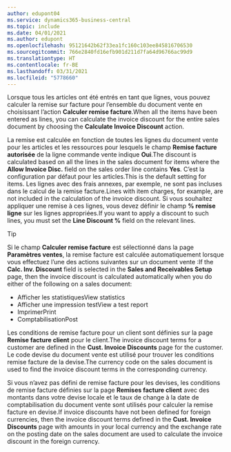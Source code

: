 ```yaml
---
author: edupont04
ms.service: dynamics365-business-central
ms.topic: include
ms.date: 04/01/2021
ms.author: edupont
ms.openlocfilehash: 95121642b62f33ea1fc160c103ee845816706530
ms.sourcegitcommit: 766e2840fd16efb901d211d7fa64d96766ac99d9
ms.translationtype: HT
ms.contentlocale: fr-BE
ms.lasthandoff: 03/31/2021
ms.locfileid: "5778660"
---
```

<span data-ttu-id="457fd-101">Lorsque tous les articles ont été entrés en tant que lignes, vous pouvez calculer la remise sur facture pour l’ensemble du document vente en choisissant l’action **Calculer remise facture**.</span><span class="sxs-lookup"><span data-stu-id="457fd-101">When all the items have been entered as lines, you can calculate the invoice discount for the entire sales document by choosing the **Calculate Invoice Discount** action.</span></span>

<span data-ttu-id="457fd-102">La remise est calculée en fonction de toutes les lignes du document vente pour les articles et les ressources pour lesquels le champ **Remise facture autorisée** de la ligne commande vente indique **Oui**.</span><span class="sxs-lookup"><span data-stu-id="457fd-102">The discount is calculated based on all the lines in the sales document for items where the **Allow Invoice Disc.** field on the sales order line contains **Yes**.</span></span> <span data-ttu-id="457fd-103">C’est la configuration par défaut pour les articles.</span><span class="sxs-lookup"><span data-stu-id="457fd-103">This is the default setting for items.</span></span> <span data-ttu-id="457fd-104">Les lignes avec des frais annexes, par exemple, ne sont pas incluses dans le calcul de la remise facture.</span><span class="sxs-lookup"><span data-stu-id="457fd-104">Lines with item charges, for example, are not included in the calculation of the invoice discount.</span></span> <span data-ttu-id="457fd-105">Si vous souhaitez appliquer une remise à ces lignes, vous devez définir le champ **% remise ligne** sur les lignes appropriées.</span><span class="sxs-lookup"><span data-stu-id="457fd-105">If you want to apply a discount to such lines, you must set the **Line Discount %** field on the relevant lines.</span></span>  

> [!TIP]
> <span data-ttu-id="457fd-106">Si le champ **Calculer remise facture** est sélectionné dans la page **Paramètres ventes**, la remise facture est calculée automatiquement lorsque vous effectuez l’une des actions suivantes sur un document vente :</span><span class="sxs-lookup"><span data-stu-id="457fd-106">If the **Calc. Inv. Discount** field is selected in the **Sales and Receivables Setup** page, then the invoice discount is calculated automatically when you do either of the following on a sales document:</span></span>
>
> * <span data-ttu-id="457fd-107">Afficher les statistiques</span><span class="sxs-lookup"><span data-stu-id="457fd-107">View statistics</span></span>
> * <span data-ttu-id="457fd-108">Afficher une impression test</span><span class="sxs-lookup"><span data-stu-id="457fd-108">View a test report</span></span>
> * <span data-ttu-id="457fd-109">Imprimer</span><span class="sxs-lookup"><span data-stu-id="457fd-109">Print</span></span>
> * <span data-ttu-id="457fd-110">Comptabilisation</span><span class="sxs-lookup"><span data-stu-id="457fd-110">Post</span></span>

<span data-ttu-id="457fd-111">Les conditions de remise facture pour un client sont définies sur la page **Remise facture client** pour le client.</span><span class="sxs-lookup"><span data-stu-id="457fd-111">The invoice discount terms for a customer are defined in the **Cust. Invoice Discounts** page for the customer.</span></span> <span data-ttu-id="457fd-112">Le code devise du document vente est utilisé pour trouver les conditions remise facture de la devise.</span><span class="sxs-lookup"><span data-stu-id="457fd-112">The currency code on the sales document is used to find the invoice discount terms in the corresponding currency.</span></span>

<span data-ttu-id="457fd-113">Si vous n’avez pas défini de remise facture pour les devises, les conditions de remise facture définies sur la page **Remises facture client** avec des montants dans votre devise locale et le taux de change à la date de comptabilisation du document vente sont utilisés pour calculer la remise facture en devise.</span><span class="sxs-lookup"><span data-stu-id="457fd-113">If invoice discounts have not been defined for foreign currencies, then the invoice discount terms defined in the **Cust. Invoice Discounts** page with amounts in your local currency and the exchange rate on the posting date on the sales document are used to calculate the invoice discount in the foreign currency.</span></span>
